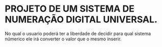 # PROJETO DE UM SISTEMA DE NUMERAÇÃO DIGITAL UNIVERSAL.
No qual o usuario poderá ter a liberdade de decidir para qual sistema númerico ele irá converter o valor que o mesmo inserir.
